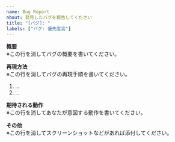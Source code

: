 ```yaml
---
name: Bug Report
about: 発見したバグを報告してください
title: "[バグ]: "
labels: ["バグ: 優先度高"]
---
```


**概要**  
※この行を消してバグの概要を書いてください。

**再現方法**  
※この行を消してバグの再現手順を書いてください。
1. ...
2. ...

**期待される動作**  
※この行を消してあなたが意図する動作を書いてください。

**その他**  
※この行を消してスクリーンショットなどがあれば添付してください。
